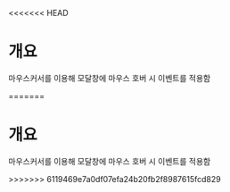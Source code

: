 <<<<<<< HEAD
<h1>개요</h1>
<p>마우스커서를 이용해 모달창에 마우스 호버 시 이벤트를 적용함</p>
=======
<h1>개요</h1>
<p>마우스커서를 이용해 모달창에 마우스 호버 시 이벤트를 적용함</p>
>>>>>>> 6119469e7a0df07efa24b20fb2f8987615fcd829

